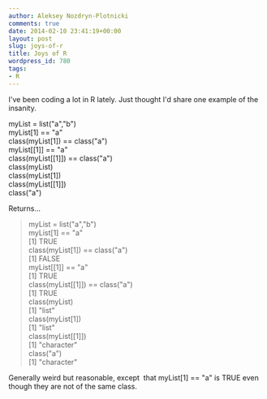 ```yaml
---
author: Aleksey Nozdryn-Plotnicki
comments: true
date: 2014-02-10 23:41:19+00:00
layout: post
slug: joys-of-r
title: Joys of R
wordpress_id: 780
tags:
- R
---
```


I've been coding a lot in R lately. Just thought I'd share one example of the insanity.

myList = list("a","b")  
myList[1] == "a"  
class(myList[1]) == class("a")  
myList[[1]] == "a"  
class(myList[[1]]) == class("a")  
class(myList)  
class(myList[1])  
class(myList[[1]])  
class("a")  

Returns...

> myList = list("a","b")  
> myList[1] == "a"  
[1] TRUE  
> class(myList[1]) == class("a")  
[1] FALSE  
> myList[[1]] == "a"  
[1] TRUE  
> class(myList[[1]]) == class("a")  
[1] TRUE  
> class(myList)  
[1] "list"  
> class(myList[1])  
[1] "list"  
> class(myList[[1]])  
[1] "character"  
> class("a")  
[1] "character"

Generally weird but reasonable, except  that myList[1] == "a" is TRUE even though they are not of the same class.
